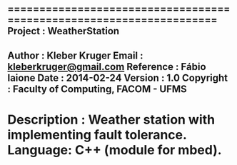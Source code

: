 ====================================================================
Project     : WeatherStation
--------------------------------------------------------------------
Author      : Kleber Kruger
Email       : kleberkruger@gmail.com
Reference   : Fábio Iaione
Date        : 2014-02-24
Version     : 1.0
Copyright   : Faculty of Computing, FACOM - UFMS
--------------------------------------------------------------------
Description : Weather station with implementing fault tolerance.
              Language: C++ (module for mbed).
====================================================================
